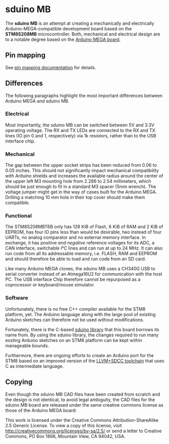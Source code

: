 # sduino MB

The __sduino MB__ is an attempt at creating a mechanically and electrically Arduino-MEGA-compatible development board based on the __STM8S208MB__ microcontroller.
Both, mechanical and electrical design are to a notable degree based on the [Arduino MEGA board](https://store.arduino.cc/arduino-mega-2560-rev3).

## Pin mapping

See [pin mapping documentation](docs/pinmapping.md) for details.

## Differences

The following paragraphs highlight the most important differences between Arduino MEGA and sduino MB.

### Electrical

Most importantly, the sduino MB can be switched between 5V and 3.3V operating voltage.
The RX and TX LEDs are connected to the RX and TX lines (IO pin 0 and 1, respectively) via 1k resistors, rather than to the USB interface chip.

### Mechanical

The gap between the upper socket strips has been reduced from 0.06 to 0.05 inches.
This should not significantly impact mechanical compatibility with Arduino shields and increases the available radius around the center of the upper left M3 mounting hole from 2.286 to 2.54 millimeters, which should be just enough to fit in a standard M3 spacer (5mm wrench).
The voltage jumper might get in the way of cases built for the Arduino MEGA.
Drilling a matching 10 mm hole in their top cover should make them compatible.

### Functional

The STM8S208MBT6B only has 128 KiB of Flash, 6 KiB of RAM and 2 KiB of EEPROM, has four IO pins less than would be desirable, two instead of four UARTs, no analog comparator and no external memory interface.
In exchange, it has positive _and negative_ reference voltages for its ADC, a CAN interface, switchable I²C lines and can run at up to 24 MHz.
It can also run code from all its addressable memory, i.e. FLASH, RAM and EEPROM and should therefore be able to load and run code from an SD card.

Like many Arduino MEGA clones, the sduino MB uses a CH340G USB to serial converter instead of an Atmega16U2 for communication with the host PC.
The USB interface Chip therefore cannot be repurposed as a coprocessor or keyboard/mouse simulator.

### Software

Unfortunately, there is no free C++ compiler available for the STM8 platform, yet.
The Arduino language along with the large pool of existing Arduino sketches can therefore not be used without modifications.

Fortunately, there is the C-based [sduino library](https://github.com/tenbaht/sduino) that this board borrows its name from.
By using the sduino library, the changes required to run many exsting Arduino sketches on an STM8 platform can be kept within manageable bounds.

Furthermore, there are ongoing efforts to create an Arduino port for the STM8 based on an improved version of the [LLVM+SDCC toolchain](http://www.colecovision.eu/llvm+sdcc/) that uses C as intermediate language.

## Copying

Even though the sduino MB CAD files have been created from scratch and the design is not identical, to avoid legal ambiguity, the CAD files for the sduino MB board are released under the same creative commons license as those of the Arduino MEGA board:

This work is licensed under the Creative Commons Attribution-ShareAlike 2.5 Generic License. To view a copy of this license, visit http://creativecommons.org/licenses/by-sa/2.5/ or send a letter to Creative Commons, PO Box 1866, Mountain View, CA 94042, USA.
